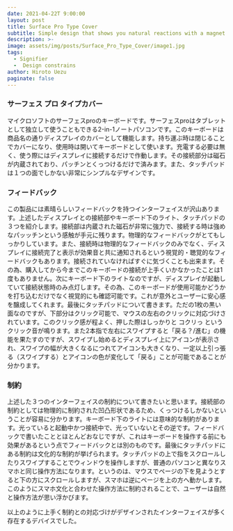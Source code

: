 ```yaml
---
date: 2021-04-22T 9:00:00
layout: post
title: Surface Pro Type Cover
subtitle: Simple design that shows you natural reactions with a magnet
description: >-
image: assets/img/posts/Surface_Pro_Type_Cover/image1.jpg
tags: 
  - Signifier
  -  Design constrains
author: Hiroto Uezu
paginate: false
---
```


### サーフェス プロ タイプカバー
マイクロソフトのサーフェスproのキーボードです。サーフェスproはタブレットとして独立して使うこともできる2-in-1ノートパソコンです。このキーボードは商品名の通りディスプレイのカバーとして機能します。持ち運ぶ時は閉じることでカバーになり、使用時は開いてキーボードとして使います。充電する必要は無く、使う際にはディスプレイに接続するだけで作動します。その接続部分は磁石が内蔵されており、パッチンとくっつけるだけで済みます。また、タッチパッドは１つの面でしかない非常にシンプルなデザインです。

### フィードバック
この製品には素晴らしいフィードバックを持つインターフェイスが沢山あります。上述したディスプレイとの接続部やキーボード下のライト、タッチパッドの３つを紹介します。接続部は内蔵された磁石が非常に強力で、接続する時は強めなパッッチンという感触が手元に残ります。物理的なフィードバックがとてもしっかりしています。また、接続時は物理的なフィードバックのみでなく、ディスプレイに接続完了と表示が効果音と共に通知されるという視覚的・聴覚的なフィードバックもあります。接続されていなければすぐに気づくことも出来ます。その為、購入してから今までこのキーボードの接続が上手くいかなかったことは1度もありません。次にキーボード下のライトなのですが、ディスプレイが起動していて接続状態時のみ点灯します。その為、このキーボードが使用可能かどうかを打ち込むだけでなく視覚的にも確認可能です。これが意外とユーザーに安心感を醸成してくれます。最後にタッチパッドについて書きます。ただの1枚の黒い面なのですが、下部分はクリック可能で、マウスの左右のクリックに対応づけされています。このクリック感が程よく、押した際はしっかりと
コクリっ
というクリック音が鳴ります。また2本指で左右にスワイプすると「戻る？/進む」の機能を果たすのですが、スワイプし始めるとディスプレイ上にアイコンが表示され、スワイプの幅が大きくなるにつれてアイコンも大きくなり、一定以上引っ張る（スワイプする）とアイコンの色が変化して「戻る」ことが可能であることが分かります。

### 制約
上述した３つのインターフェイスの制約について書きたいと思います。接続部の制約としては物理的に制約された凹凸形状であるため、くっつけるしかないということが容易に分かります。キーボード下のライトには意味的な制約があります。光っていると起動中かつ接続中で、光っていないとその逆です。フィードバックで書いたこととほとんどおなじですが、これはキーボードを操作する前にも効果があるという点でフィードバックとは別のものです。最後にタッチパッドにある制約は文化的な制約が挙げられます。タッチパッドの上で指をスクロールしたりスワイプすることでウィンドウを操作しますが、普通のパソコンと異なりスマホと同じ操作方法になります。というのは、マウスでページの下を見ようとすると下の方にスクロールしますが、スマホは逆にページを上の方へ動かします。このようにスマホ文化と合わせた操作方法に制約されることで、ユーザーは自然と操作方法が思い浮かびます。

 以上のように上手く制約との対応づけがデザインされたインターフェイスが多く存在するデバイスでした。
